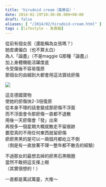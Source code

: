 ```yaml
---
title: 'hirudoid cream（喜療妥）'
date: 2014-02-19T10:30:00.000+08:00
draft: false
aliases: [ "/2014/02/hirudoid-cream.html" ]
tags : [lifestyle - 急救箱]
---
```


從前有個女孩（還能稱為女孩嗎？）  
她皮膚偏白（也不算太白）  
為人「論盡」（不是maggie Q那種「論盡」）  
加上身體機能活躍度底  
令受傷後不容易復原  
那個女的由細到大都會用這法寶祛瘀傷  
  

[![](https://3.bp.blogspot.com/-5CxOofh2i6Q/XC4JfzU-XwI/AAAAAAAAD3E/gmotfBYjqKEzSqAldL94KEu6GwU0MO8dwCLcBGAs/s640/68.jpg)](https://3.bp.blogspot.com/-5CxOofh2i6Q/XC4JfzU-XwI/AAAAAAAAD3E/gmotfBYjqKEzSqAldL94KEu6GwU0MO8dwCLcBGAs/s1600/68.jpg)

這支德國寶物  
使她的瘀傷快2-3倍復原  
從本身不理的話會變成那瘀傷不浮面  
而不浮面會令那瘀傷一直都不退散  
用後一天瘀傷會「發」出來  
再按多一個星期大概就散走不留痕跡  
要麼真的不用任何東西就留瘀傷  
瘀瘀黑黑的是可以一兩個月都屹立不倒  
（倒是有一直放著不理一整年都不散去的經驗）  
  
不過那女的最想去掉的瘀黑石黑眼圈  
當然不敢把這支搽上眼  
（其實很想的！）  
  
一直都是萬試萬靈，大推～